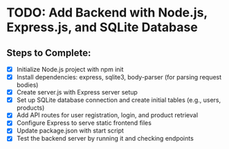 # TODO: Add Backend with Node.js, Express.js, and SQLite Database

## Steps to Complete:
- [x] Initialize Node.js project with npm init
- [x] Install dependencies: express, sqlite3, body-parser (for parsing request bodies)
- [x] Create server.js with Express server setup
- [x] Set up SQLite database connection and create initial tables (e.g., users, products)
- [x] Add API routes for user registration, login, and product retrieval
- [x] Configure Express to serve static frontend files
- [x] Update package.json with start script
- [x] Test the backend server by running it and checking endpoints

